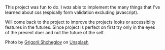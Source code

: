 This project was fun to do. I *was* able to implement the many things that I've learned about css (espically form validation excluding javascript).

Will come back to the project to improve the projects looks or accessiblity features in the futures. Since project is perfect on first try only in the eyes of the present doer and not the future of the self.

Photo by <a href="https://unsplash.com/@shegiva?utm_content=creditCopyText&utm_medium=referral&utm_source=unsplash">Grigorii Shcheglov</a> on <a href="https://unsplash.com/photos/an-aerial-view-of-a-body-of-water-rnejLwmsW1c?utm_content=creditCopyText&utm_medium=referral&utm_source=unsplash">Unsplash</a>
